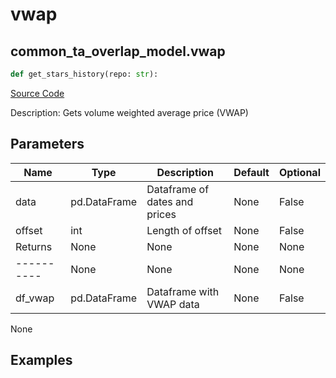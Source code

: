 # vwap

## common_ta_overlap_model.vwap

```python
def get_stars_history(repo: str):
```
[Source Code](https://github.com/OpenBB-finance/OpenBBTerminal/tree/main/openbb_terminal/common/technical_analysis/overlap_model.py#L138)

Description: Gets volume weighted average price (VWAP)

## Parameters

| Name | Type | Description | Default | Optional |
| ---- | ---- | ----------- | ------- | -------- |
| data | pd.DataFrame | Dataframe of dates and prices | None | False |
| offset | int | Length of offset | None | False |
| Returns | None | None | None | None |
| ---------- | None | None | None | None |
| df_vwap | pd.DataFrame | Dataframe with VWAP data | None | False |

None

## Examples

